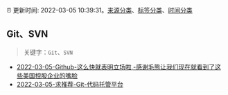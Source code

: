 :alarm_clock: 更新时间: 2022-03-05 10:39:31。[来源分类](../README.md)、[标签分类](../TAGS.md)、[时间分类](../TIMELINE.md)

## Git、SVN


> 关键字：`Git`、`SVN`



- [2022-03-05-Github-这么快就表明立场啦,-感谢毛熊让我们现在就看到了这些美国控股企业的嘴脸](https://www.v2ex.com/t/838222) 
- [2022-03-05-求推荐-Git-代码托管平台](https://www.v2ex.com/t/838209) 